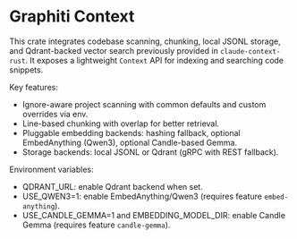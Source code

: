 Graphiti Context
================

This crate integrates codebase scanning, chunking, local JSONL storage, and Qdrant-backed vector search previously provided in `claude-context-rust`. It exposes a lightweight `Context` API for indexing and searching code snippets.

Key features:
- Ignore-aware project scanning with common defaults and custom overrides via env.
- Line-based chunking with overlap for better retrieval.
- Pluggable embedding backends: hashing fallback, optional EmbedAnything (Qwen3), optional Candle-based Gemma.
- Storage backends: local JSONL or Qdrant (gRPC with REST fallback).

Environment variables:
- QDRANT_URL: enable Qdrant backend when set.
- USE_QWEN3=1: enable EmbedAnything/Qwen3 (requires feature `embed-anything`).
- USE_CANDLE_GEMMA=1 and EMBEDDING_MODEL_DIR: enable Candle Gemma (requires feature `candle-gemma`).

